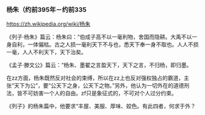 ### 杨朱（约前395年－约前335
https://zh.wikipedia.org/wiki/杨朱

《列子·杨朱》篇云：杨朱曰：“伯成子高不以一毫利物，舍国而隐耕。大禹不以一身自利，一体偏枯。古之人损一毫利天下不与也，悉天下奉一身不取也。人人不损一毫，人人不利天下，天下治矣。

《孟子·滕文公》篇云：“杨朱、墨翟之言盈天下，天下之言，不归杨，即归墨。

在zz方面，杨朱既然反对社会的束缚，所以在zz上也反对强权独占的霸道，主张“天下为公”，要“公天下之身，公天下之物。”另外，他认为一切外在的道德刑法，皆不可妨害一个人的自由。zf只是象征式的，不可对个人过分约束。

《列子》的杨朱篇中，他要求“丰屋、美服、厚味、姣色。有此四者，何求于外？
